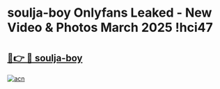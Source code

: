 # soulja-boy Onlyfans Leaked - New Video & Photos March 2025 !hci47

# <h2><a href="https://2wpycq.iuczelnia.edu.pl?title=soulja-boy&ref=hci47">🔗👉 🔴 soulja-boy</a></h2>

[![acn](https://github.com/user-attachments/assets/0f9c940e-d8b0-45ae-aac7-cd30a18b3e1c)](https://2wpycq.iuczelnia.edu.pl?title=soulja-boy&ref=hci47)

